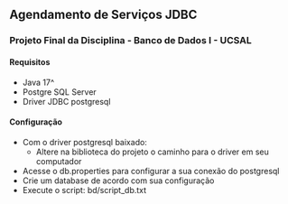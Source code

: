 ## Agendamento de Serviços JDBC
### Projeto Final da Disciplina - Banco de Dados I - UCSAL

#### Requisitos
- Java 17^
- Postgre SQL Server
- Driver JDBC postgresql

#### Configuração
- Com o driver postgresql baixado:
    - Altere na biblioteca do projeto o caminho para o driver em seu computador
- Acesse o db.properties para configurar a sua conexão do postgresql
- Crie um database de acordo com sua configuração
- Execute o script: bd/script_db.txt
